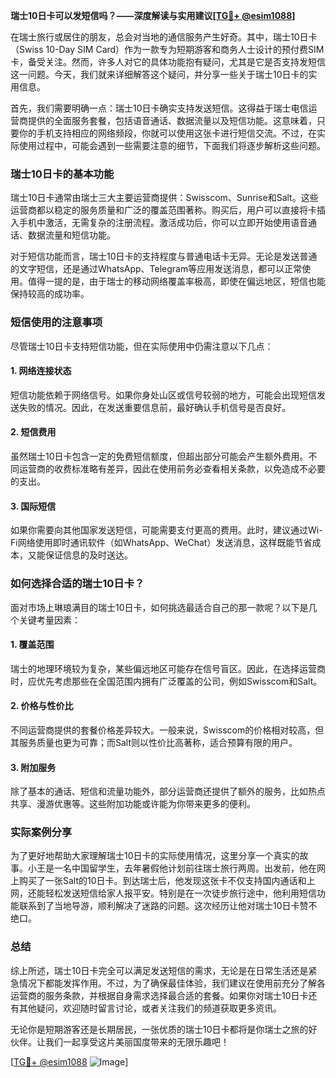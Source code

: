 **瑞士10日卡可以发短信吗？——深度解读与实用建议[[TG💪+ @esim1088](https://t.me/s/esim1088)]**

在瑞士旅行或居住的朋友，总会对当地的通信服务产生好奇。其中，瑞士10日卡（Swiss 10-Day SIM Card）作为一款专为短期游客和商务人士设计的预付费SIM卡，备受关注。然而，许多人对它的具体功能抱有疑问，尤其是它是否支持发短信这一问题。今天，我们就来详细解答这个疑问，并分享一些关于瑞士10日卡的实用信息。

首先，我们需要明确一点：瑞士10日卡确实支持发送短信。这得益于瑞士电信运营商提供的全面服务套餐，包括语音通话、数据流量以及短信功能。这意味着，只要你的手机支持相应的网络频段，你就可以使用这张卡进行短信交流。不过，在实际使用过程中，可能会遇到一些需要注意的细节，下面我们将逐步解析这些问题。

### 瑞士10日卡的基本功能

瑞士10日卡通常由瑞士三大主要运营商提供：Swisscom、Sunrise和Salt。这些运营商都以稳定的服务质量和广泛的覆盖范围著称。购买后，用户可以直接将卡插入手机中激活，无需复杂的注册流程。激活成功后，你可以立即开始使用语音通话、数据流量和短信功能。

对于短信功能而言，瑞士10日卡的支持程度与普通电话卡无异。无论是发送普通的文字短信，还是通过WhatsApp、Telegram等应用发送消息，都可以正常使用。值得一提的是，由于瑞士的移动网络覆盖率极高，即使在偏远地区，短信也能保持较高的成功率。

### 短信使用的注意事项

尽管瑞士10日卡支持短信功能，但在实际使用中仍需注意以下几点：

#### 1. **网络连接状态**
短信功能依赖于网络信号。如果你身处山区或信号较弱的地方，可能会出现短信发送失败的情况。因此，在发送重要信息前，最好确认手机信号是否良好。

#### 2. **短信费用**
虽然瑞士10日卡包含一定的免费短信额度，但超出部分可能会产生额外费用。不同运营商的收费标准略有差异，因此在使用前务必查看相关条款，以免造成不必要的支出。

#### 3. **国际短信**
如果你需要向其他国家发送短信，可能需要支付更高的费用。此时，建议通过Wi-Fi网络使用即时通讯软件（如WhatsApp、WeChat）发送消息，这样既能节省成本，又能保证信息的及时送达。

### 如何选择合适的瑞士10日卡？

面对市场上琳琅满目的瑞士10日卡，如何挑选最适合自己的那一款呢？以下是几个关键考量因素：

#### 1. **覆盖范围**
瑞士的地理环境较为复杂，某些偏远地区可能存在信号盲区。因此，在选择运营商时，应优先考虑那些在全国范围内拥有广泛覆盖的公司，例如Swisscom和Salt。

#### 2. **价格与性价比**
不同运营商提供的套餐价格差异较大。一般来说，Swisscom的价格相对较高，但其服务质量也更为可靠；而Salt则以性价比高著称，适合预算有限的用户。

#### 3. **附加服务**
除了基本的通话、短信和流量功能外，部分运营商还提供了额外的服务，比如热点共享、漫游优惠等。这些附加功能或许能为你带来更多的便利。

### 实际案例分享

为了更好地帮助大家理解瑞士10日卡的实际使用情况，这里分享一个真实的故事。小王是一名中国留学生，去年暑假他计划前往瑞士旅行两周。出发前，他在网上购买了一张Salt的10日卡。到达瑞士后，他发现这张卡不仅支持国内通话和上网，还能轻松发送短信给家人报平安。特别是在一次徒步旅行途中，他利用短信功能联系到了当地导游，顺利解决了迷路的问题。这次经历让他对瑞士10日卡赞不绝口。

### 总结

综上所述，瑞士10日卡完全可以满足发送短信的需求，无论是在日常生活还是紧急情况下都能发挥作用。不过，为了确保最佳体验，我们建议在使用前充分了解各运营商的服务条款，并根据自身需求选择最合适的套餐。如果你对瑞士10日卡还有其他疑问，欢迎随时留言讨论，或者关注我们的频道获取更多资讯。

无论你是短期游客还是长期居民，一张优质的瑞士10日卡都将是你瑞士之旅的好伙伴。让我们一起享受这片美丽国度带来的无限乐趣吧！

[[TG💪+ @esim1088](https://t.me/s/esim1088) ![Image](https://i.postimg.cc/4NQfJmqS/Snipaste-2025-05-13-00-14-12.png)]